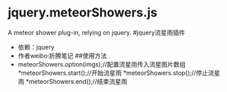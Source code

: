 # jquery.meteorShowers.js
A meteor shower plug-in, relying on jquery.
#jquery流星雨插件
 * 依赖：jquery
 * 作者weibo:折腾笔记
##使用方法
 * meteorShowers.option(imgs);//配置流星雨传入流星图片数组
 *meteorShowers.start();//开始流星雨
 *meteorShowers.stop();//停止流星雨
 *meteorShowers.end();//结束流星雨
